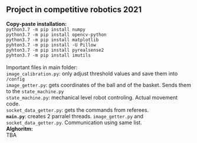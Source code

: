 ## Project in competitive robotics 2021
**Copy-paste installation:**</br>
`python3.7 -m pip install numpy`</br>
`python3.7 -m pip install opencv-python`</br>
`python3.7 -m pip install matplotlib`</br>
`pyhton3.7 -m pip install -U Pillow`</br>
`pyhton3.7 -m pip install pyrealsense2`</br>
`pyhton3.7 -m pip install imutils`</br>
</br>
Important files in main folder:</br>
`image_calibration.py`: only adjust threshold values and save them into `/config`</br>
`image_getter.py`: gets coordinates of the ball and of the basket. Sends them to the `state_machine.py`</br>
`state_machine.py`: mechanical level robot controling. Actual movement code.</br>
`socket_data_getter.py`: gets the commands from referees.</br>
**`main.py`**: creates 2 parralel threads. `image_getter.py` and `socket_data_getter.py`. Communication using same list.</br>
**Alghoritm:** </br>
TBA
</br>
